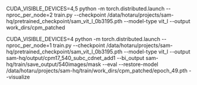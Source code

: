 CUDA_VISIBLE_DEVICES=4,5 python -m torch.distributed.launch --nproc_per_node=2 train.py --checkpoint /data/hotaru/projects/sam-hq/pretrained_checkpoint/sam_vit_l_0b3195.pth --model-type vit_l --output work_dirs/cpm_patched

CUDA_VISIBLE_DEVICES=4 python -m torch.distributed.launch --nproc_per_node=1 train.py --checkpoint /data/hotaru/projects/sam-hq/pretrained_checkpoint/sam_vit_l_0b3195.pth --model-type vit_l --output sam-hq/output/cpm17_540_subc_cdnet_add1  --bi_output sam-hq/train/save_output/540images/mask  --eval --restore-model /data/hotaru/projects/sam-hq/train/work_dirs/cpm_patched/epoch_49.pth --visualize